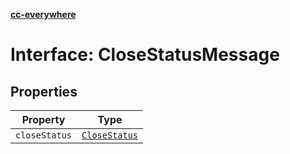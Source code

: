 [**cc-everywhere**](../../../../../index.md)

<HorizontalLine />

# Interface: CloseStatusMessage

## Properties

| Property | Type |
| ------ | ------ |
| `closeStatus` | [`CloseStatus`](../enumerations/close-status.md) |
